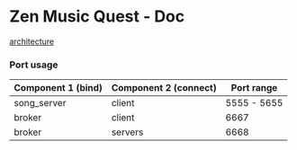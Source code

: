 Zen Music Quest - Doc
=====================


[architecture](https://github.com/pin3da/zen-music-quest/blob/master/doc/arch.md)


### Port usage

| Component 1 (bind)  | Component 2 (connect)  | Port range   |
| ------------- |---------------| -----        |
| song_server   | client        | 5555 - 5655  |
| broker        | client        | 6667         |
| broker        | servers       | 6668         |

